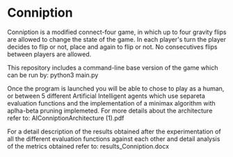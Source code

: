 # Conniption

Conniption is a modified connect-four game, in which up to four gravity flips are allowed to change the state of the game. In each player's turn the player decides to flip or not, place and again to flip or not. No consecutives flips between players are allowed. 

This repository includes a command-line base version of the game which can be run by: python3 main.py

Once the program is launched you will be able to chose to play as a human, or between 5 different Artificial Intelligent agents which use separeta evaluation functions and the implementation of a minimax algorithm with aplha-beta pruning implemeted. For more details about the architecture refer to: AIConniptionArchitecture (1).pdf

For a detail description of the results obtained after the experimentation of all the different evaluation functions against each other and detail analysis of the metrics obtained refer to: results_Conniption.docx


